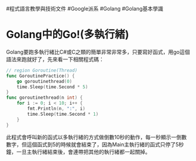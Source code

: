 #程式語言教學與技術文件 #Google派系 #Golang #Golang基本學識
# Golang中的Go!(多執行緒)

Golang要跑多執行緒比C#或C之類的簡單非常非常多，只要寫好函式，用go這個語法來跑就好了，先來看一下相關程式碼：

```go
// region Goroutine(Thread)
func GoroutinePractice() {
	go goroutinethread(0)
	time.Sleep(time.Second * 5)
}
func goroutinethread(n int) {
	for i := 0; i < 10; i++ {
		fmt.Println(n, ":", i)
		time.Sleep(time.Second * 1)
	}
}
```

此程式會呼叫新的函式以多執行緒的方式做倒數10秒的動作，每一秒顯示一倒數數字，但這個函式到5的時候就會結束了，因為Main主執行緒的函式只停了5秒鐘，一旦主執行緒結束後，會連帶把其他的執行緒都一起關掉。